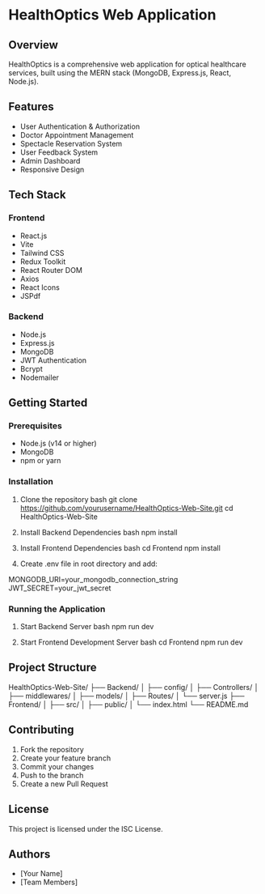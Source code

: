 # HealthOptics Web Application

## Overview
HealthOptics is a comprehensive web application for optical healthcare services, built using the MERN stack (MongoDB, Express.js, React, Node.js).

## Features
- User Authentication & Authorization
- Doctor Appointment Management
- Spectacle Reservation System
- User Feedback System
- Admin Dashboard
- Responsive Design

## Tech Stack
### Frontend
- React.js
- Vite
- Tailwind CSS
- Redux Toolkit
- React Router DOM
- Axios
- React Icons
- JSPdf

### Backend
- Node.js
- Express.js
- MongoDB
- JWT Authentication
- Bcrypt
- Nodemailer

## Getting Started

### Prerequisites
- Node.js (v14 or higher)
- MongoDB
- npm or yarn

### Installation

1. Clone the repository
bash
git clone https://github.com/yourusername/HealthOptics-Web-Site.git
cd HealthOptics-Web-Site


2. Install Backend Dependencies
bash
npm install


3. Install Frontend Dependencies
bash
cd Frontend
npm install


4. Create .env file in root directory and add:

MONGODB_URI=your_mongodb_connection_string
JWT_SECRET=your_jwt_secret


### Running the Application

1. Start Backend Server
bash
npm run dev


2. Start Frontend Development Server
bash
cd Frontend
npm run dev


## Project Structure

HealthOptics-Web-Site/
├── Backend/
│   ├── config/
│   ├── Controllers/
│   ├── middlewares/
│   ├── models/
│   ├── Routes/
│   └── server.js
├── Frontend/
│   ├── src/
│   ├── public/
│   └── index.html
└── README.md


## Contributing
1. Fork the repository
2. Create your feature branch
3. Commit your changes
4. Push to the branch
5. Create a new Pull Request

## License
This project is licensed under the ISC License.

## Authors
- [Your Name]
- [Team Members]

